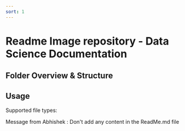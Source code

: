 ```yaml
---
sort: 1
---
```


# Readme Image repository - Data Science Documentation

## Folder Overview & Structure

## Usage
Supported file types:


Message from Abhishek : Don't add any content in the ReadMe.md file
